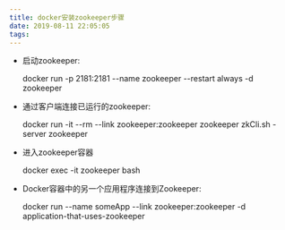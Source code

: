 ```yaml
---
title: docker安装zookeeper步骤
date: 2019-08-11 22:05:05
tags:
---
```


- 启动zookeeper:

  docker run -p 2181:2181 --name zookeeper --restart always -d zookeeper

- 通过客户端连接已运行的zookeeper:

  docker run -it --rm --link zookeeper:zookeeper zookeeper zkCli.sh -server zookeeper

- 进入zookeeper容器

  docker exec -it zookeeper bash

- Docker容器中的另一个应用程序连接到Zookeeper:

  docker run --name someApp --link zookeeper:zookeeper -d application-that-uses-zookeeper

